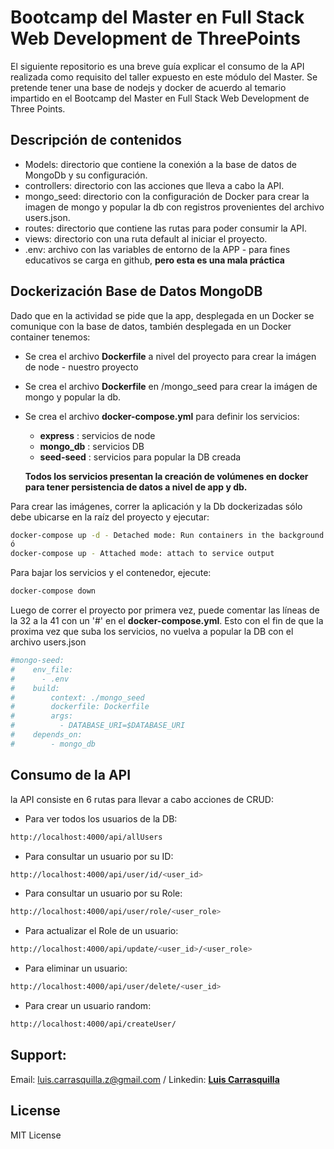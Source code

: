 # Bootcamp del Master en Full Stack Web Development de ThreePoints

El siguiente repositorio es una breve guía explicar el consumo de la API realizada como requisito del taller expuesto en este módulo del Master.
Se pretende tener una base de nodejs y docker de acuerdo al temario impartido en el Bootcamp del Master en Full Stack Web Development de Three Points.

## Descripción de contenidos

* Models: directorio que contiene la conexión a la base de datos de MongoDb y su configuración.
* controllers: directorio con las acciones que lleva a cabo la API.
* mongo_seed: directorio con la configuración de Docker para crear la imagen de mongo y popular la db con registros provenientes 
  del archivo users.json.
* routes: directorio que contiene las rutas para poder consumir la API.
* views: directorio con una ruta default al iniciar el proyecto.
* .env: archivo con las variables de entorno de la APP - para fines educativos se carga en github, **pero esta es una mala práctica**

## Dockerización Base de Datos MongoDB

Dado que en la actividad se pide que la app, desplegada en un Docker se comunique con la base de datos, también desplegada en un Docker container tenemos:

* Se crea el archivo **Dockerfile** a nivel del proyecto para crear la imágen de node - nuestro proyecto
* Se crea el archivo **Dockerfile** en /mongo_seed para crear la imágen de mongo y popular la db.
* Se crea el archivo **docker-compose.yml** para definir los servicios:
    - **express** : servicios de node
    - **mongo_db** : servicios DB
    - **seed-seed** : servicios para popular la DB creada
    
    **Todos los servicios presentan la creación de volúmenes en docker para tener persistencia de datos a nivel de app y db.**

Para crear las imágenes, correr la aplicación y la Db dockerizadas sólo debe ubicarse en la raíz del proyecto y ejecutar:
```bash
docker-compose up -d - Detached mode: Run containers in the background
ó
docker-compose up - Attached mode: attach to service output
```

Para bajar los servicios y el contenedor, ejecute:
```bash
docker-compose down
```

Luego de correr el proyecto por primera vez, puede comentar las líneas de la 32 a la 41 con un '#' en el **docker-compose.yml**.
Esto con el fin de que la proxima vez que suba los servicios, no vuelva a popular la DB con el archivo users.json
```bash
#mongo-seed:
#    env_file:
#      - .env
#    build:
#        context: ./mongo_seed
#        dockerfile: Dockerfile
#        args:
#          - DATABASE_URI=$DATABASE_URI
#    depends_on:
#        - mongo_db
```

## Consumo de la API

la API consiste en 6 rutas para llevar a cabo acciones de CRUD:

* Para ver todos los usuarios de la DB:
```bash
http://localhost:4000/api/allUsers
```

* Para consultar un usuario por su ID:
```bash
http://localhost:4000/api/user/id/<user_id>
```

* Para consultar un usuario por su Role:
```bash
http://localhost:4000/api/user/role/<user_role>
```

* Para actualizar el Role de un usuario:
```bash
http://localhost:4000/api/update/<user_id>/<user_role>
```

* Para eliminar un usuario:
```bash
http://localhost:4000/api/user/delete/<user_id>
```

* Para crear un usuario random:
```bash
http://localhost:4000/api/createUser/
```

## Support:
Email: <luis.carrasquilla.z@gmail.com> / 
Linkedin: **[Luis Carrasquilla](https://www.linkedin.com/in/luis-carrasquilla/)** 


## License
MIT License

